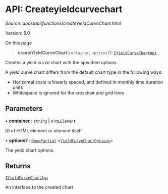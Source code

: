 # API: Createyieldcurvechart

*Source: docs\api\functions\createYieldCurveChart.html*

Version: 5.0

On this page

> **createYieldCurveChart**(`container`, `options`?): [`IYieldCurveChartApi`](../interfaces/IYieldCurveChartApi.md)

Creates a yield curve chart with the specified options.

A yield curve chart differs from the default chart type in the following ways:

  * Horizontal scale is linearly spaced, and defined in monthly time duration units
  * Whitespace is ignored for the crosshair and grid lines

## Parameters[​](createYieldCurveChart.html#parameters "Direct link to Parameters")

• **container** : `string` | `HTMLElement`

ID of HTML element or element itself

• **options?** : [`DeepPartial`](../type-aliases/DeepPartial.md) <[`YieldCurveChartOptions`](../interfaces/YieldCurveChartOptions.md)>

The yield chart options.

## Returns[​](createYieldCurveChart.html#returns "Direct link to Returns")

[`IYieldCurveChartApi`](../interfaces/IYieldCurveChartApi.md)

An interface to the created chart
